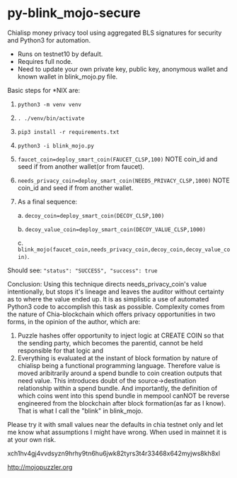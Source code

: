 # py-blink_mojo-secure
Chialisp money privacy tool using aggregated BLS signatures for security and Python3 for automation.

* Runs on testnet10 by default.
* Requires full node.
* Need to update your own private key, public key, anonymous wallet and known wallet in blink_mojo.py file.


Basic steps for *NIX are:
1. `python3 -m venv venv`
2. `. ./venv/bin/activate`
3. `pip3 install -r requirements.txt`
4. `python3 -i blink_mojo.py`
5. `faucet_coin=deploy_smart_coin(FAUCET_CLSP,100)` NOTE coin_id and seed if from another wallet(or from faucet).
6. `needs_privacy_coin=deploy_smart_coin(NEEDS_PRIVACY_CLSP,1000)` NOTE coin_id and seed if from another wallet.
7. As a final sequence:

   a. `decoy_coin=deploy_smart_coin(DECOY_CLSP,100)`
   
   b. `decoy_value_coin=deploy_smart_coin(DECOY_VALUE_CLSP,1000)`
   
   c. `blink_mojo(faucet_coin,needs_privacy_coin,decoy_coin,decoy_value_coin)`.
   
   
Should see:
`"status": "SUCCESS",
 "success": true`
 
 Conclusion: Using this technique directs needs_privacy_coin's value intentionally, but stops it's lineage and leaves the auditor without certainty as to where the value ended up. It is as simplistic a use of automated Python3 code to accomplish this task as possible. Complexity comes from the nature of Chia-blockchain which offers privacy opportunities in two forms, in the opinion of the author, which are:
1) Puzzle hashes offer opportunity to inject logic at CREATE COIN so that the sending party, which becomes the parentid, cannot be held responsible for that logic and 
2) Everything is evaluated at the instant of block formation by nature of chialisp being a functional programming language. Therefore value is moved aribitrarily around a spend bundle to coin creation outputs that need value. This introduces doubt of the source->destination relationship within a spend bundle. And importantly, the definition of which coins went into this spend bundle in mempool canNOT be reverse engineered from the blockchain after block formation(as far as I know). That is what I call the "blink" in blink_mojo.

Please try it with small values near the defaults in chia testnet only and let me know what assumptions I might have wrong. When used in mainnet it is at your own risk.

xch1hv4gj4vvdsyzn9hrhy9tn6hu6jwk82tyrs3t4r33468x642myjws8kh8xl

http://mojopuzzler.org
